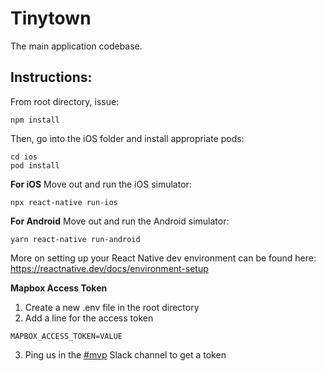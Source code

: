 # Tinytown
The main application codebase.

## Instructions:
From root directory, issue:
```
npm install
```

Then, go into the iOS folder and install appropriate pods:
```
cd ios
pod install
```

**For iOS** Move out and run the iOS simulator:
```
npx react-native run-ios
```

**For Android** Move out and run the Android simulator:
```
yarn react-native run-android
```

More on setting up your React Native dev environment can be found here: https://reactnative.dev/docs/environment-setup

**Mapbox Access Token**
1. Create a new .env file in the root directory
2. Add a line for the access token
```
MAPBOX_ACCESS_TOKEN=VALUE
```
3. Ping us in the [#mvp](https://tinytownhq.slack.com/archives/C014PUN9F71) Slack channel to get a token
